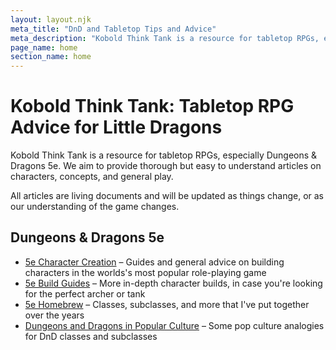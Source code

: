 ```yaml
---
layout: layout.njk
meta_title: "DnD and Tabletop Tips and Advice"
meta_description: "Kobold Think Tank is a resource for tabletop RPGs, especially Dungeons &amp; Dragons 5e. We provide thorough but easy to understand articles on characters, concepts, and general play."
page_name: home
section_name: home
---
```


# Kobold Think Tank: Tabletop RPG Advice for Little Dragons

Kobold Think Tank is a resource for tabletop RPGs, especially Dungeons &amp; Dragons 5e. We aim to provide thorough but easy to understand articles on characters, concepts, and general play.

All articles are living documents and will be updated as things change, or as our understanding of the game changes.

## Dungeons &amp; Dragons 5e

* [5e Character Creation](/5e-character-creation/) &ndash; Guides and general advice on building characters in the worlds's most popular role-playing game
* [5e Build Guides](/5e-build-guides) &ndash; More in-depth character builds, in case you're looking for the perfect archer or tank
* [5e Homebrew](/5e-homebrew/) &ndash; Classes, subclasses, and more that I've put together over the years
* [Dungeons and Dragons in Popular Culture](/dnd-in-pop-culture/) &ndash; Some pop culture analogies for DnD classes and subclasses